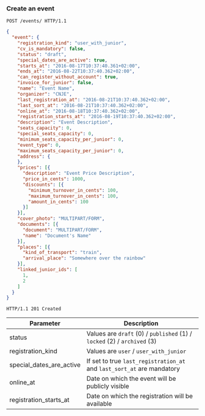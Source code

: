 ### Create an event

```http
POST /events/ HTTP/1.1
```

```json
{
  "event": {
    "registration_kind": "user_with_junior",
    "cv_is_mandatory": false,
    "status": "draft",
    "special_dates_are_active": true,
    "starts_at": "2016-08-17T10:37:40.361+02:00",
    "ends_at": "2016-08-22T10:37:40.362+02:00",
    "can_register_without_account": true,
    "invoice_for_junior": false,
    "name": "Event Name",
    "organizer": "CNJE",
    "last_registration_at": "2016-08-21T10:37:40.362+02:00",
    "last_sort_at": "2016-08-21T10:37:40.362+02:00",
    "online_at": "2016-08-18T10:37:40.362+02:00",
    "registration_starts_at": "2016-08-19T10:37:40.362+02:00",
    "description": "Event Description",
    "seats_capacity": 0,
    "special_seats_capacity": 0,
    "minimum_seats_capacity_per_junior": 0,
    "event_type": 0,
    "maximum_seats_capacity_per_junior": 0,
    "address": {
    },
    "prices": [{
      "description": "Event Price Description",
      "price_in_cents": 1000,
      "discounts": [{
        "minimum_turnover_in_cents": 100,
        "maximum_turnover_in_cents": 100,
        "amount_in_cents": 100
      }]
    }],
    "cover_photo": "MULTIPART/FORM",
    "documents": [{
      "document": "MULTIPART/FORM",
      "name": "Document's Name"
    }],
    "places": [{
      "kind_of_transport": "train",
      "arrival_place": "Somewhere over the rainbow"
    }],
    "linked_junior_ids": [
      1,
      2
    ]
  }
}
```

```http
HTTP/1.1 201 Created
```

Parameter | Description
----------| -----------
status | Values are `draft` (0) / `published` (1) / `locked` (2) / `archived` (3)
registration_kind | Values are `user` / `user_with_junior`
special_dates_are_active | If set to true `last_registration_at` and `last_sort_at` are mandatory
online_at | Date on which the event will be publicly visible
registration_starts_at | Date on which the registration will be available

